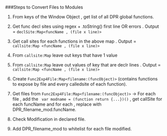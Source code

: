###Steps to Convert Files to Modules

1. From keys of the Window Object , get list of all DPR global functions.

2.  Get func decl sites using regex + .toString() first line OR errors . Output = `declSite:Map<funcName , (file x line)>`

3. Get call sites for each functions in the above map . Output = ` callsite:Map <funcName , (file x line)>`

4. From `callsite:Map` leave out keys that have 1 value

5. From `callsite:Map` leave out values of key that are declr lines . Output = `callsite:Map <funcName , (file x line)> `

6. Create `Func2Exp4File:Map<filename:(funcObject)>` (contains functions to expose by file and every calledsite of each function).

7. Get files from `Func2Exp4File:Map<filename:(funcObject)>` → For each file , add the ` var modname = (function return {...})()` , get callSite for each funcName and for each , replace with DPR_filename_mod.funcName.

8. Check Modification in declared file.

9. Add DPR_filename_mod to whitelist for each file modified.
